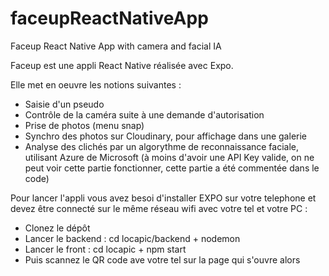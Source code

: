 # faceupReactNativeApp
Faceup React Native App with camera and facial IA

Faceup est une appli React Native réalisée avec Expo.

Elle met en oeuvre les notions suivantes :

- Saisie d'un pseudo
- Contrôle de la caméra suite à une demande d'autorisation
- Prise de photos (menu snap)
- Synchro des photos sur Cloudinary, pour affichage dans une galerie
- Analyse des clichés par un algorythme de reconnaissance faciale, utilisant Azure de Microsoft (à moins d'avoir une
API Key valide, on ne peut voir cette partie fonctionner, cette partie a été commentée dans le code)

Pour lancer l'appli vous avez besoi d'installer EXPO sur votre telephone et devez être connecté sur le même réseau wifi 
avec votre tel et votre PC :

- Clonez le dépôt
- Lancer le backend : cd locapic/backend + nodemon
- Lancer le front : cd locapic + npm start
- Puis scannez le QR code ave votre tel sur la page qui s'ouvre alors
